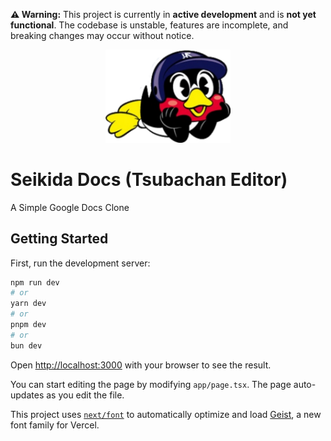 **⚠️ Warning:** This project is currently in **active development** and is **not yet functional**. The codebase is unstable, features are incomplete, and breaking changes may occur without notice. 

<div align="center">
  <img src="https://github.com/Seikida/seikidadocs/blob/main/public/logo.svg?raw=true" width="200" alt="DeepSeek-R1" />
</div>

# Seikida Docs (Tsubachan Editor)
A Simple Google Docs Clone
 
## Getting Started

First, run the development server:

```bash
npm run dev
# or
yarn dev
# or
pnpm dev
# or
bun dev
```

Open [http://localhost:3000](http://localhost:3000) with your browser to see the result.

You can start editing the page by modifying `app/page.tsx`. The page auto-updates as you edit the file.

This project uses [`next/font`](https://nextjs.org/docs/app/building-your-application/optimizing/fonts) to automatically optimize and load [Geist](https://vercel.com/font), a new font family for Vercel.
